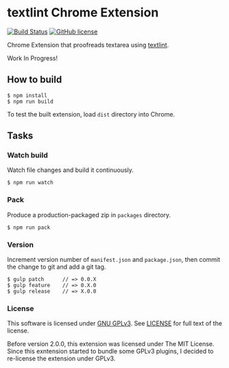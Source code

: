 # textlint Chrome Extension

[![Build Status](https://travis-ci.org/io-monad/textlint-chrome-extension.svg?branch=master)](https://travis-ci.org/io-monad/textlint-chrome-extension) [![GitHub license](https://img.shields.io/github/license/io-monad/textlint-chrome-extension.svg)](LICENSE)

Chrome Extension that proofreads textarea using [textlint](http://textlint.github.io/).

Work In Progress!

## How to build

    $ npm install
    $ npm run build

To test the built extension, load `dist` directory into Chrome.

## Tasks

### Watch build

Watch file changes and build it continuously.

    $ npm run watch

### Pack

Produce a production-packaged zip in `packages` directory.

    $ npm run pack

### Version

Increment version number of `manifest.json` and `package.json`, then commit the change to git and add a git tag.

    $ gulp patch      // => 0.0.X
    $ gulp feature    // => 0.X.0
    $ gulp release    // => X.0.0

### License

This software is licensed under [GNU GPLv3](https://www.gnu.org/copyleft/gpl.html). See [LICENSE](LICENSE) for full text of the license.

Before version 2.0.0, this extension was licensed under The MIT License. Since this exntension started to bundle some GPLv3 plugins, I decided to re-license the extension under GPLv3.
